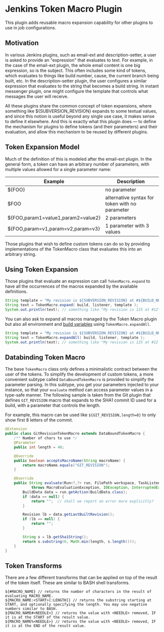 # Jenkins Token Macro Plugin

This plugin adds reusable macro expansion capability for other plugins to use 
in job configurations.

## Motivation
In various Jenkins plugins, such as email-ext and description-setter, a 
user is asked to provide an "expression" that evaluates to text. For 
example, in the case of the email-ext plugin, the whole email content is 
one big expression, so is the subject. This often includes some kind of 
tokens, which evaluates to things like build number, cause, the 
current branch being built, etc. In the description-setter plugin, the 
user configures a similar expression that evaluates to the string that 
becomes a build string. In instant messenger plugin, one might configure 
the template that controls what messages the user will receive.

All these plugins share the common concept of token expansions, where 
something like ${SUBVERSION_REVISION} expands to some textual values, 
and since this notion is useful beyond any single use case, it makes 
sense to define it elsewhere. And this is exactly what this plugin does 
— to define the mechanism for plugins to define tokens (and their 
parameters) and their evaluation, and allow this mechanism to be reused 
by different plugins.

## Token Expansion Model

Much of the definition of this is modeled after the email-ext plugin. In 
the general form, a token can have an arbitrary number of parameters, 
with multiple values allowed for a single parameter name:


| Example | Description |
|---------|-------------|
| ${FOO}  | no parameter |
| $FOO    | alternative syntax for token with no parameter |
| ${FOO,param1=value1,param2=value2} | 2 parameters |
| ${FOO,param=v1,param=v2,param=v3}  | 1 parameter with 3 values |


Those plugins that wish to define custom tokens can do so by providing 
implementations of the TokenMacro class that evaluates this into an 
arbitrary string.

## Using Token Expansion
Those plugins that evaluate an expression can call `TokenMacro.expand` 
to have all the occurrences of the macros expanded by the available definitions.

```java
String template = "My revision is ${SUBVERSION_REVISION} at #${BUILD_NUMBER}"
String text = TokenMacro.expand( build, listener, template );
System.out.println(text); // something like "My revision is 125 at #12"
```

You can also ask to expand all macros managed by the Token Macro plugin 
but also all environment and [build
variables](http://ci.jenkins-ci.org/env-vars.html) using `TokenMacro.expandAll`.

```java
String template = "My revision is ${SUBVERSION_REVISION} at #${BUILD_NUMBER} and was executed on node ${NODE_NAME}"
String text = TokenMacro.expandAll( build, listener, template );
System.out.println(text); // something like "My revision is 125 at #12 and was executed on node Controller"
```

## Databinding Token Macro

The base `TokenMacro` class only defines a minimalistic contract between 
the user of the tokens. To simplify the development of custom tokens, a 
more convenient subtype called `DataBoundTokenMacro` is provided to 
simplify the parameter parsing. In this subtype, you get your parameters 
injected to your instance, so that your `evaluate` method can access 
parameter values in a type-safe manner. The following sample is taken 
from the Git plugin that defines `GIT_REVISION` macro that expands to 
the SHA1 commit ID used for a build, with a parameter that controls the 
length.

For example, this macro can be used like `${GIT_REVISION,length=8}` to 
only show first 8 letters of the commit.

```java
@Extension
public class GitRevisionTokenMacro extends DataBoundTokenMacro {
    /** Number of chars to use */
    @Parameter
    public int length = 40;

    @Override
    public boolean acceptsMacroName(String macroName) {
        return macroName.equals("GIT_REVISION");
    }

    @Override
    public String evaluate(Run<?,?> run, FilePath workspace, TaskListener listener, String macroName)
            throws MacroEvaluationException, IOException, InterruptedException {
        BuildData data = run.getAction(BuildData.class);
        if (data == null) {
            return "";  // shall we report an error more explicitly?
        }

        Revision lb = data.getLastBuiltRevision();
        if (lb == null) {
            return "";
        }

        String s = lb.getSha1String();
        return s.substring(0, Math.min(length, s.length()));
    }
}
```

## Token Transforms

There are a few different transforms that can be applied on top of the 
result of the token itself. These are similar to BASH shell transforms.

```
${#MACRO_NAME} // returns the number of characters in the result of evaluating MACRO_NAME.
${MACRO_NAME:<START>[:LENGTH]} // returns the substring starting at START, and optionally specifying the length. You may use negative numbers similar to BASH.
${MACRO_NAME#<NEEDLE>} // returns the value with <NEEDLE> removed, IF it is at the START of the result value.
${MACRO_NAME%<NEEDLE>} // returns the value with <NEEDLE> removed, IF it is at the END of the result value.
```
